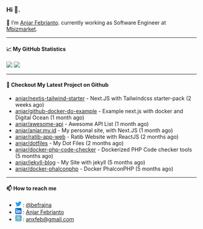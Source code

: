 ### Hi 👋.

 🔭 I’m [Anjar Febrianto](https://www.anjar.my.id). currently working as Software Engineer at [Mbizmarket](https://www.mbizmarket.co.id). 

[]() 

---


#### 📈 My GitHub Statistics
<img src="https://github-readme-stats.vercel.app/api?username=anjar&show_icons=true&count_private=true&hide=contribs&cache_seconds=86400&theme=vision-friendly-dark&hide_title=true">

<img src="https://github-readme-stats.vercel.app/api/top-langs/?username=anjar&layout=compact&count=8&cache_seconds=86400&theme=vision-friendly-dark&hide=html,css">


---

#### 👷 Checkout My Latest Project on Github

- [anjar/nextjs-tailwind-starter](https://github.com/anjar/nextjs-tailwind-starter) - Next.JS with Tailwindcss starter-pack (2 weeks ago)
- [anjar/github-docker-do-example](https://github.com/anjar/github-docker-do-example) - Example next.js with docker and Digital Ocean (1 month ago)
- [anjar/awesome-api](https://github.com/anjar/awesome-api) - Awesome API List (1 month ago)
- [anjar/anjar.my.id](https://github.com/anjar/anjar.my.id) - My personal site, with Next.JS (1 month ago)
- [anjar/ratib-app-web](https://github.com/anjar/ratib-app-web) - Ratib Website with ReactJS (2 months ago)
- [anjar/dotfiles](https://github.com/anjar/dotfiles) - My Dot Files (2 months ago)
- [anjar/docker-php-code-checker](https://github.com/anjar/docker-php-code-checker) - Dockerized PHP Code checker tools (5 months ago)
- [anjar/jekyll-blog](https://github.com/anjar/jekyll-blog) - My Site with jekyll (5 months ago)
- [anjar/docker-phalconphp](https://github.com/anjar/docker-phalconphp) - Docker PhalconPHP (5 months ago)


---
#### 📫 How to reach me
[](https://www.linkedin.com/in/anjar-febrianto/)

- <img  alt="Anjar Febrianto | Twitter"  width="16px"  src="https://raw.githubusercontent.com/anjar/anjar/master/assets/twitter.svg" /> : [@befrajna](https://twitter.com/befrajna)
- <img  alt="Anjar Febrianto | Linkedin"  width="16px" src="https://raw.githubusercontent.com/anjar/anjar/master/assets/linkedin.svg" /> : [Anjar Febrianto](https://www.linkedin.com/in/anjar-febrianto/)
- <img  alt="Anjar Febrianto | Email"  width="16px" src="https://raw.githubusercontent.com/anjar/anjar/master/assets/email-icon.svg" /> : [anxfeb@gmail.com](mailto://anxfeb@gmail.com)


